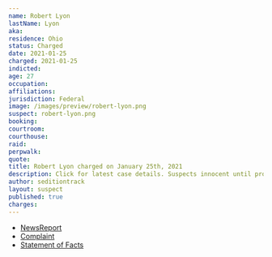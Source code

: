 ```yaml
---
name: Robert Lyon
lastName: Lyon
aka:
residence: Ohio
status: Charged
date: 2021-01-25
charged: 2021-01-25
indicted:
age: 27
occupation:
affiliations:
jurisdiction: Federal
image: /images/preview/robert-lyon.png
suspect: robert-lyon.png
booking:
courtroom:
courthouse:
raid:
perpwalk:
quote:
title: Robert Lyon charged on January 25th, 2021
description: Click for latest case details. Suspects innocent until proven guilty.
author: seditiontrack
layout: suspect
published: true
charges:
---
```

- [NewsReport](https://www.wfmj.com/story/43232086/feds-accuse-3-ohio-men-of-illegally-entering-us-capitol)
- [Complaint](https://www.justice.gov/opa/page/file/1361301/download)
- [Statement of Facts](https://www.justice.gov/opa/page/file/1361301/download)
